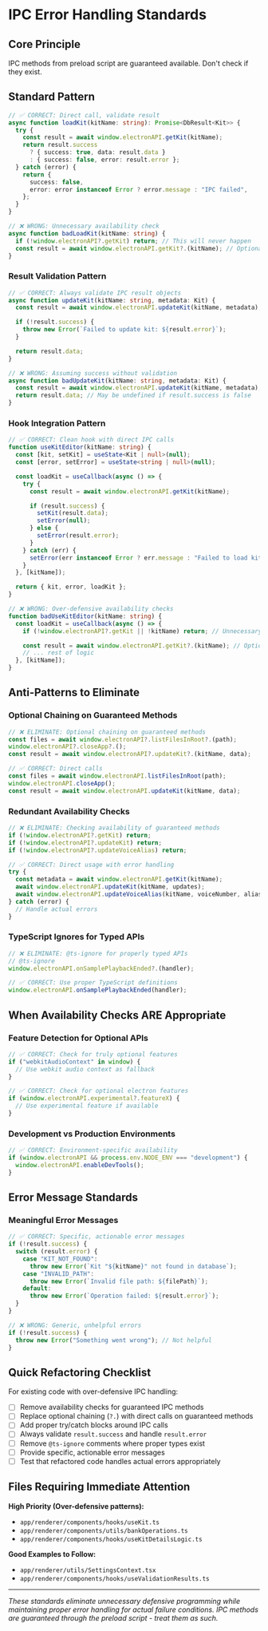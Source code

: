 # IPC Error Handling Standards

## Core Principle

IPC methods from preload script are guaranteed available. Don't check if they exist.

## Standard Pattern

```typescript
// ✅ CORRECT: Direct call, validate result
async function loadKit(kitName: string): Promise<DbResult<Kit>> {
  try {
    const result = await window.electronAPI.getKit(kitName);
    return result.success
      ? { success: true, data: result.data }
      : { success: false, error: result.error };
  } catch (error) {
    return {
      success: false,
      error: error instanceof Error ? error.message : "IPC failed",
    };
  }
}

// ❌ WRONG: Unnecessary availability check
async function badLoadKit(kitName: string) {
  if (!window.electronAPI?.getKit) return; // This will never happen
  const result = await window.electronAPI.getKit?.(kitName); // Optional chaining masks errors
}
```

### Result Validation Pattern

```typescript
// ✅ CORRECT: Always validate IPC result objects
async function updateKit(kitName: string, metadata: Kit) {
  const result = await window.electronAPI.updateKit(kitName, metadata);

  if (!result.success) {
    throw new Error(`Failed to update kit: ${result.error}`);
  }

  return result.data;
}

// ❌ WRONG: Assuming success without validation
async function badUpdateKit(kitName: string, metadata: Kit) {
  const result = await window.electronAPI.updateKit(kitName, metadata);
  return result.data; // May be undefined if result.success is false
}
```

### Hook Integration Pattern

```typescript
// ✅ CORRECT: Clean hook with direct IPC calls
function useKitEditor(kitName: string) {
  const [kit, setKit] = useState<Kit | null>(null);
  const [error, setError] = useState<string | null>(null);

  const loadKit = useCallback(async () => {
    try {
      const result = await window.electronAPI.getKit(kitName);

      if (result.success) {
        setKit(result.data);
        setError(null);
      } else {
        setError(result.error);
      }
    } catch (err) {
      setError(err instanceof Error ? err.message : "Failed to load kit");
    }
  }, [kitName]);

  return { kit, error, loadKit };
}

// ❌ WRONG: Over-defensive availability checks
function badUseKitEditor(kitName: string) {
  const loadKit = useCallback(async () => {
    if (!window.electronAPI?.getKit || !kitName) return; // Unnecessary checks

    const result = await window.electronAPI.getKit?.(kitName); // Optional chaining hides errors
    // ... rest of logic
  }, [kitName]);
}
```

## Anti-Patterns to Eliminate

### Optional Chaining on Guaranteed Methods

```typescript
// ❌ ELIMINATE: Optional chaining on guaranteed methods
const files = await window.electronAPI?.listFilesInRoot?.(path);
window.electronAPI?.closeApp?.();
const result = await window.electronAPI?.updateKit?.(kitName, data);

// ✅ CORRECT: Direct calls
const files = await window.electronAPI.listFilesInRoot(path);
window.electronAPI.closeApp();
const result = await window.electronAPI.updateKit(kitName, data);
```

### Redundant Availability Checks

```typescript
// ❌ ELIMINATE: Checking availability of guaranteed methods
if (!window.electronAPI?.getKit) return;
if (!window.electronAPI?.updateKit) return;
if (!window.electronAPI?.updateVoiceAlias) return;

// ✅ CORRECT: Direct usage with error handling
try {
  const metadata = await window.electronAPI.getKit(kitName);
  await window.electronAPI.updateKit(kitName, updates);
  await window.electronAPI.updateVoiceAlias(kitName, voiceNumber, alias);
} catch (error) {
  // Handle actual errors
}
```

### TypeScript Ignores for Typed APIs

```typescript
// ❌ ELIMINATE: @ts-ignore for properly typed APIs
// @ts-ignore
window.electronAPI.onSamplePlaybackEnded?.(handler);

// ✅ CORRECT: Use proper TypeScript definitions
window.electronAPI.onSamplePlaybackEnded(handler);
```

## When Availability Checks ARE Appropriate

### Feature Detection for Optional APIs

```typescript
// ✅ CORRECT: Check for truly optional features
if ("webkitAudioContext" in window) {
  // Use webkit audio context as fallback
}

// ✅ CORRECT: Check for optional electron features
if (window.electronAPI.experimental?.featureX) {
  // Use experimental feature if available
}
```

### Development vs Production Environments

```typescript
// ✅ CORRECT: Environment-specific availability
if (window.electronAPI && process.env.NODE_ENV === "development") {
  window.electronAPI.enableDevTools();
}
```

## Error Message Standards

### Meaningful Error Messages

```typescript
// ✅ CORRECT: Specific, actionable error messages
if (!result.success) {
  switch (result.error) {
    case "KIT_NOT_FOUND":
      throw new Error(`Kit "${kitName}" not found in database`);
    case "INVALID_PATH":
      throw new Error(`Invalid file path: ${filePath}`);
    default:
      throw new Error(`Operation failed: ${result.error}`);
  }
}

// ❌ WRONG: Generic, unhelpful errors
if (!result.success) {
  throw new Error("Something went wrong"); // Not helpful
}
```

## Quick Refactoring Checklist

For existing code with over-defensive IPC handling:

- [ ] Remove availability checks for guaranteed IPC methods
- [ ] Replace optional chaining (`?.`) with direct calls on guaranteed methods
- [ ] Add proper try/catch blocks around IPC calls
- [ ] Always validate `result.success` and handle `result.error`
- [ ] Remove `@ts-ignore` comments where proper types exist
- [ ] Provide specific, actionable error messages
- [ ] Test that refactored code handles actual errors appropriately

## Files Requiring Immediate Attention

**High Priority (Over-defensive patterns):**

- `app/renderer/components/hooks/useKit.ts`
- `app/renderer/components/utils/bankOperations.ts`
- `app/renderer/components/hooks/useKitDetailsLogic.ts`

**Good Examples to Follow:**

- `app/renderer/utils/SettingsContext.tsx`
- `app/renderer/components/hooks/useValidationResults.ts`

---

_These standards eliminate unnecessary defensive programming while maintaining proper error handling for actual failure conditions. IPC methods are guaranteed through the preload script - treat them as such._
